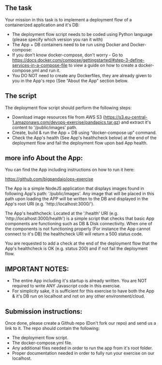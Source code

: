 ## The task

Your mission in this task is to implement a deployment flow of a containerized application and it's DB:

- The deployment flow script needs to be coded using Python language (please specify which version you ran it with)
- The App + DB containers need to be run using Docker and Docker-compose:
- If you don't know docker-compose, don't worry - Go to https://docs.docker.com/compose/gettingstarted/#step-3-define-services-in-a-compose-file to view a guide on how to create a docker-compose.yml and run it.
- You DO NOT need to create any Dockerfiles, they are already given to you in the App's repo (See “About the App” section below.


## The script

The deployment flow script should perform the following steps:

- Download image resources file from AWS S3 (https://s3.eu-central-1.amazonaws.com/devops-exercise/pandapics.tar.gz) and extract it's content to '/public/images' path.
- Create, build & run the App + DB using “docker-compose up” command.
- Check the App's health (See App's healthcheck below) at the end of the deployment flow and fail the deployment flow upon bad App health.


##  more info About the App:

You can find the App including instructions on how to run it here:

https://github.com/bigpandaio/ops-exercise


The App is a simple NodeJS application that displays images found in following App's path: '/public/images'. Any image that will be placed in this path upon loading the APP will be written to the DB and displayed in the App's root URI 
(e.g. 'http://localhost:3000/').


The App's healthcheck: Located at the '/health' URI (e.g. 'http://localhost:3000/health') is a simple script that checks that basic App components are functioning such as DB & Disk connectivity. When one of the components is not functioning properly (For instance the App cannot connect to it's DB) the healthcheck URI will return a 500 status code.


You are requested to add a check at the end of the deployment flow that the App's healthcheck is OK (e.g. status 200) and if not fail the deployment flow.


## IMPORTANT NOTES:

 - The entire App including it's startup is already written. You are NOT required to write ANY Javascript code in this exercise.
 - For simplicity sake, it is sufficient for this exercise to have both the App & it's DB run on localhost and not on any other environment/cloud.


## Submission instructions:

Once done, please create a Github repo (Don't fork our repo) and send us a link to it. The repo should contain the following:

 - The deployment flow script.
 - The docker-compose.yml file.
 - Any additional files needed in order to run the app from it's root folder.
 - Proper documentation needed in order to fully run your exercise on our localhost.